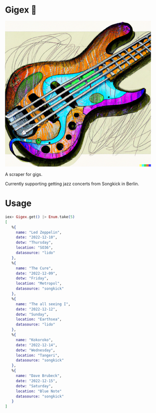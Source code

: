# Gigex 🎸

![A pleasant drawing of a sunburst bass guitar with violet, green and blue gradients](bass-guitar-drawing-640x480.png)

A scraper for gigs.

Currently supporting getting jazz concerts from Songkick in Berlin.


# Usage

```elixir
iex> Gigex.get() |> Enum.take(5)
[
   %{
     name: "Led Zeppelin",
     date: "2022-12-10",
     dotw: "Thursday",
     location: "SO36",
     datasource: "lido"
   },
   %{
     name: "The Cure",
     date: "2022-12-09",
     dotw: "Friday",
     location: "Metropol",
     datasource: "songkick"
   },
   %{
     name: "The all seeing I",
     date: "2022-12-12",
     dotw: "Sunday",
     location: "Earthsea",
     datasource: "lido"
   },
   %{
     name: "Kokoroko",
     date: "2022-12-14",
     dotw: "Wednesday",
     location: "Tangeri",
     datasource: "songkick"
   },
   %{
     name: "Dave Brubeck",
     date: "2022-12-15",
     dotw: "Saturday",
     location: "Blue Note"
     datasource: "songkick"
   }
]
```
